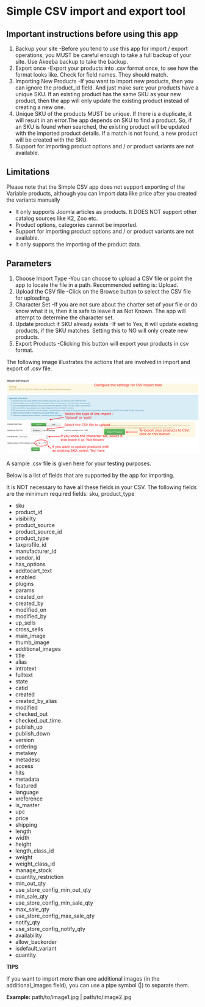 # Simple CSV import and export tool

## Important instructions before using this app <a id="important-instructions-before-using-this-app"></a>

1. Backup your site -Before you tend to use this app for import / export operations, you MUST be careful enough to take a full backup of your site. Use Akeeba backup to take the backup.
2. Export once -Export your products into .csv format once, to see how the format looks like. Check for field names. They should match.
3. Importing New Products -If you want to import new products, then you can ignore the product\_id field. And just make sure your products have a unique SKU. If an existing product has the same SKU as your new product, then the app will only update the existing product instead of creating a new one.
4. Unique SKU of the products MUST be unique. If there is a duplicate, it will result in an error.The app depends on SKU to find a product. So, if an SKU is found when searched, the existing product will be updated with the imported product details. If a match is not found, a new product will be created with the SKU.
5. Support for importing product options and / or product variants are not available.

## **Limitations**

Please note that the Simple CSV app does not support exporting of the Variable products, although you can import data like price after you created the variants manually

* It only supports Joomla articles as products. It DOES NOT support other catalog sources like K2, Zoo etc.
* Product options, categories cannot be imported.
* Support for importing product options and / or product variants are not available.
* It only supports the importing of the product data.

## Parameters <a id="parameters"></a>

1. Choose Import Type -You can choose to upload a CSV file or point the app to locate the file in a path. Recommended setting is: Upload.
2. Upload the CSV file -Click on the Browse button to select the CSV file for uploading.
3. Character Set -If you are not sure about the charter set of your file or do know what it is, then it is safe to leave it as Not Known. The app will attempt to determine the character set.
4. Update product if SKU already exists -If set to Yes, it will update existing products, if the SKU matches. Setting this to NO will only create new products.
5. Export Products -Clicking this button will export your products in csv format.

The following image illustrates the actions that are involved in import and export of .csv file.

![Simple CSV](https://raw.githubusercontent.com/j2store/doc-images/master/apps/simple-csv-import-export/csv-import-settings-edited.png)

A sample .csv file is given here for your testing purposes.

Below is a list of fields that are supported by the app for importing.

It is NOT necessary to have all these fields in your CSV. The following fields are the minimum required fields: sku, product\_type

* sku
* product\_id
* visibility
* product\_source
* product\_source\_id
* product\_type
* taxprofile\_id
* manufacturer\_id
* vendor\_id
* has\_options
* addtocart\_text
* enabled
* plugins
* params
* created\_on
* created\_by
* modified\_on
* modified\_by
* up\_sells
* cross\_sells
* main\_image
* thumb\_image
* additional\_images
* title
* alias
* introtext
* fulltext
* state
* catid
* created
* created\_by\_alias
* modified
* checked\_out
* checked\_out\_time
* publish\_up
* publish\_down
* version
* ordering
* metakey
* metadesc
* access
* hits
* metadata
* featured
* language
* xreference
* is\_master
* upc
* price
* shipping
* length
* width
* height
* length\_class\_id
* weight
* weight\_class\_id
* manage\_stock
* quantity\_restriction
* min\_out\_qty
* use\_store\_config\_min\_out\_qty
* min\_sale\_qty
* use\_store\_config\_min\_sale\_qty
* max\_sale\_qty
* use\_store\_config\_max\_sale\_qty
* notify\_qty
* use\_store\_config\_notify\_qty
* availability
* allow\_backorder
* isdefault\_variant
* quantity

**TIPS**

If you want to import more than one additional images \(in the additional\_images field\), you can use a pipe symbol \(\|\) to separate them.

**Example:** path/to/image1.jpg \| path/to/image2.jpg

